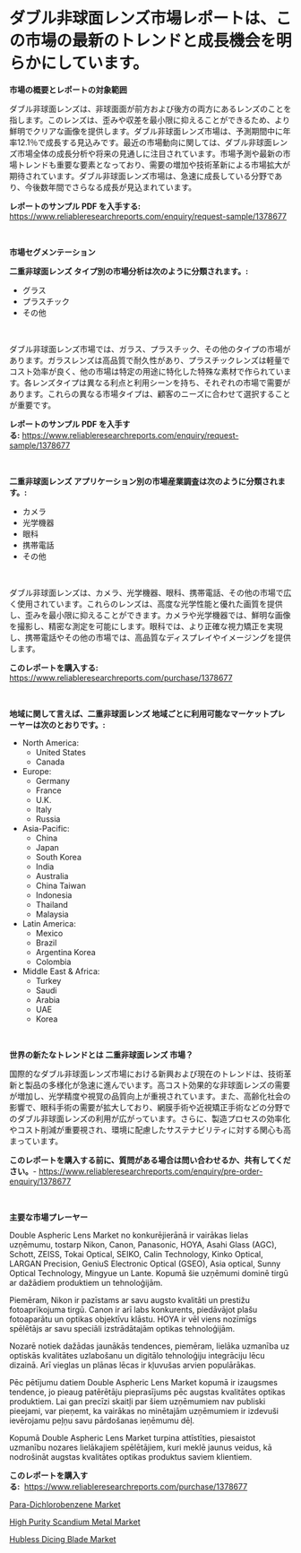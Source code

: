 <p><h1>ダブル非球面レンズ市場レポートは、この市場の最新のトレンドと成長機会を明らかにしています。</h1></p><p><strong>市場の概要とレポートの対象範囲</strong></p>
<p><p>ダブル非球面レンズは、非球面面が前方および後方の両方にあるレンズのことを指します。このレンズは、歪みや収差を最小限に抑えることができるため、より鮮明でクリアな画像を提供します。ダブル非球面レンズ市場は、予測期間中に年率12.1％で成長する見込みです。最近の市場動向に関しては、ダブル非球面レンズ市場全体の成長分析や将来の見通しに注目されています。市場予測や最新の市場トレンドも重要な要素となっており、需要の増加や技術革新による市場拡大が期待されています。ダブル非球面レンズ市場は、急速に成長している分野であり、今後数年間でさらなる成長が見込まれています。</p></p>
<p><strong>レポートのサンプル PDF を入手する:</strong> <a href="https://www.reliableresearchreports.com/enquiry/request-sample/1378677">https://www.reliableresearchreports.com/enquiry/request-sample/1378677</a></p>
<p>&nbsp;</p>
<p><strong>市場セグメンテーション</strong></p>
<p><strong>二重非球面レンズ タイプ別の市場分析は次のように分類されます。:</strong></p>
<p><ul><li>グラス</li><li>プラスチック</li><li>その他</li></ul></p>
<p>&nbsp;</p>
<p><p>ダブル非球面レンズ市場では、ガラス、プラスチック、その他のタイプの市場があります。ガラスレンズは高品質で耐久性があり、プラスチックレンズは軽量でコスト効率が良く、他の市場は特定の用途に特化した特殊な素材で作られています。各レンズタイプは異なる利点と利用シーンを持ち、それぞれの市場で需要があります。これらの異なる市場タイプは、顧客のニーズに合わせて選択することが重要です。</p></p>
<p><strong>レポートのサンプル PDF を入手する:</strong>&nbsp;<a href="https://www.reliableresearchreports.com/enquiry/request-sample/1378677">https://www.reliableresearchreports.com/enquiry/request-sample/1378677</a></p>
<p>&nbsp;</p>
<p><strong> 二重非球面レンズ アプリケーション別の市場産業調査は次のように分類されます。:</strong></p>
<p><ul><li>カメラ</li><li>光学機器</li><li>眼科</li><li>携帯電話</li><li>その他</li></ul></p>
<p>&nbsp;</p>
<p><p>ダブル非球面レンズは、カメラ、光学機器、眼科、携帯電話、その他の市場で広く使用されています。これらのレンズは、高度な光学性能と優れた画質を提供し、歪みを最小限に抑えることができます。カメラや光学機器では、鮮明な画像を撮影し、精密な測定を可能にします。眼科では、より正確な視力矯正を実現し、携帯電話やその他の市場では、高品質なディスプレイやイメージングを提供します。</p></p>
<p><strong>このレポートを購入する:</strong>&nbsp; <a href="https://www.reliableresearchreports.com/purchase/1378677">https://www.reliableresearchreports.com/purchase/1378677</a></p>
<p>&nbsp;</p>
<p><strong>地域に関して言えば、二重非球面レンズ 地域ごとに利用可能なマーケットプレーヤーは次のとおりです。:</strong></p>
<p><ul>
    <li>
        North America:
        <ul>
            <li>United States</li>
            <li>Canada</li>
        </ul>
    </li>
    <li>
        Europe:
        <ul>
            <li>Germany</li>
            <li>France</li>
            <li>U.K.</li>
            <li>Italy</li>
            <li>Russia</li>
        </ul>
    </li>
    <li>
        Asia-Pacific:
        <ul>
            <li>China</li>
            <li>Japan</li>
            <li>South Korea</li>
            <li>India</li>
            <li>Australia</li>
            <li>China Taiwan</li>
            <li>Indonesia</li>
            <li>Thailand</li>
            <li>Malaysia</li>
        </ul>
    </li>
    <li>
        Latin America:
        <ul>
            <li>Mexico</li>
            <li>Brazil</li>
            <li>Argentina Korea</li>
            <li>Colombia</li>
        </ul>
    </li>
    <li>
        Middle East & Africa:
        <ul>
            <li>Turkey</li>
            <li>Saudi</li>
            <li>Arabia</li>
            <li>UAE</li>
            <li>Korea</li>
        </ul>
    </li>
    </ul></p>
<p>&nbsp;</p>
<p><strong>世界の新たなトレンドとは 二重非球面レンズ 市場？</strong></p>
<p><p>国際的なダブル非球面レンズ市場における新興および現在のトレンドは、技術革新と製品の多様化が急速に進んでいます。高コスト効果的な非球面レンズの需要が増加し、光学精度や視覚の品質向上が重視されています。また、高齢化社会の影響で、眼科手術の需要が拡大しており、網膜手術や近視矯正手術などの分野でのダブル非球面レンズの利用が広がっています。さらに、製造プロセスの効率化やコスト削減が重要視され、環境に配慮したサステナビリティに対する関心も高まっています。</p></p>
<p><strong>このレポートを購入する前に、質問がある場合は問い合わせるか、共有してください。</strong>- <a href="https://www.reliableresearchreports.com/enquiry/pre-order-enquiry/1378677">https://www.reliableresearchreports.com/enquiry/pre-order-enquiry/1378677</a></p>
<p>&nbsp;</p>
<p><strong>主要な市場プレーヤー</strong></p>
<p><p>Double Aspheric Lens Market no konkurējierānā ir vairākas lielas uzņēmumu, tostarp Nikon, Canon, Panasonic, HOYA, Asahi Glass (AGC), Schott, ZEISS, Tokai Optical, SEIKO, Calin Technology, Kinko Optical, LARGAN Precision, GeniuS Electronic Optical (GSEO), Asia optical, Sunny Optical Technology, Mingyue un Lante. Kopumā šie uzņēmumi dominē tirgū ar dažādiem produktiem un tehnoloģijām. </p><p>Piemēram, Nikon ir pazīstams ar savu augsto kvalitāti un prestižu fotoaprīkojuma tirgū. Canon ir arī labs konkurents, piedāvājot plašu fotoaparātu un optikas objektīvu klāstu. HOYA ir vēl viens nozīmīgs spēlētājs ar savu speciāli izstrādātajām optikas tehnoloģijām. </p><p>Nozarē notiek dažādas jaunākās tendences, piemēram, lielāka uzmanība uz optiskās kvalitātes uzlabošanu un digitālo tehnoloģiju integrāciju lēcu dizainā. Arī vieglas un plānas lēcas ir kļuvušas arvien populārākas.</p><p>Pēc pētījumu datiem Double Aspheric Lens Market kopumā ir izaugsmes tendence, jo pieaug patērētāju pieprasījums pēc augstas kvalitātes optikas produktiem. Lai gan precīzi skaitļi par šiem uzņēmumiem nav publiski pieejami, var pieņemt, ka vairākas no minētajām uzņēmumiem ir izdevuši ievērojamu peļņu savu pārdošanas ieņēmumu dēļ.</p><p>Kopumā Double Aspheric Lens Market turpina attīstīties, piesaistot uzmanību nozares lielākajiem spēlētājiem, kuri meklē jaunus veidus, kā nodrošināt augstas kvalitātes optikas produktus saviem klientiem.</p></p>
<p><strong>このレポートを購入する:</strong>&nbsp;&nbsp;<a href="https://www.reliableresearchreports.com/purchase/1378677">https://www.reliableresearchreports.com/purchase/1378677</a></p>
<p><p><a href="https://github.com/shotows/Market-Research-Report-List-1/blob/main/para-dichlorobenzene-market.md">Para-Dichlorobenzene Market</a></p><p><a href="https://github.com/beatblasta/Market-Research-Report-List-2/blob/main/high-purity-scandium-metal-market.md">High Purity Scandium Metal Market</a></p><p><a href="https://github.com/angelajermaine/Market-Research-Report-List-2/blob/main/hubless-dicing-blade-market.md">Hubless Dicing Blade Market</a></p></p>